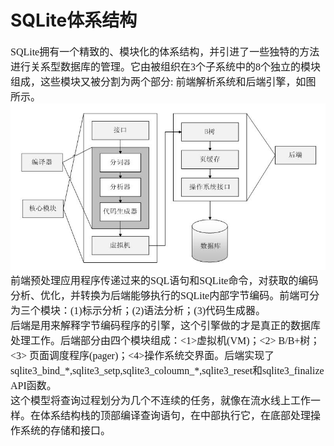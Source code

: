 # SQLite体系结构
<font face="微软雅黑" size="3px">

SQLite拥有一个精致的、模块化的体系结构，并引进了一些独特的方法进行关系型数据库的管理。它由被组织在3个子系统中的8个独立的模块组成，这些模块又被分割为两个部分: 前端解析系统和后端引擎，如图所示。
<img src="2.jpg">
前端预处理应用程序传递过来的SQL语句和SQLite命令，对获取的编码分析、优化，并转换为后端能够执行的SQLite内部字节编码。前端可分为三个模块：(1)标示分析；(2)语法分析；(3)代码生成器。    
后端是用来解释字节编码程序的引擎，这个引擎做的才是真正的数据库处理工作。后端部分由四个模块组成：<1>虚拟机(VM)；<2> B/B+树；<3> 页面调度程序(pager)；<4>操作系统交界面。后端实现了 sqlite3\_bind\_\*,sqlite3\_setp,sqlite3\_coloumn\_\*,sqlite3_reset和sqlite3_finalize API函数。   
这个模型将查询过程划分为几个不连续的任务，就像在流水线上工作一样。在体系结构栈的顶部编译查询语句，在中部执行它，在底部处理操作系统的存储和接口。
